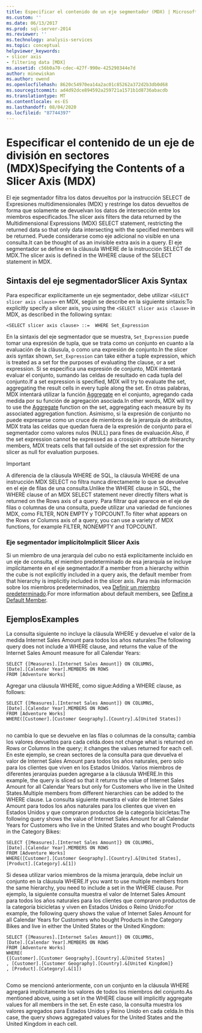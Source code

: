 ```yaml
---
title: Especificar el contenido de un eje segmentador (MDX) | Microsoft Docs
ms.custom: ''
ms.date: 06/13/2017
ms.prod: sql-server-2014
ms.reviewer: ''
ms.technology: analysis-services
ms.topic: conceptual
helpviewer_keywords:
- slicer axis
- filtering data [MDX]
ms.assetid: c56b0a70-cdec-427f-990e-425290344e7d
author: minewiskan
ms.author: owend
ms.openlocfilehash: 8620c54970ea14a2ac01c85262a372d2b3db0d68
ms.sourcegitcommit: ad4d92dce894592a259721a1571b1d8736abacdb
ms.translationtype: MT
ms.contentlocale: es-ES
ms.lasthandoff: 08/04/2020
ms.locfileid: "87744397"
---
```

# <a name="specifying-the-contents-of-a-slicer-axis-mdx"></a><span data-ttu-id="657e7-102">Especificar el contenido de un eje de división en sectores (MDX)</span><span class="sxs-lookup"><span data-stu-id="657e7-102">Specifying the Contents of a Slicer Axis (MDX)</span></span>
  <span data-ttu-id="657e7-103">El eje segmentador filtra los datos devueltos por la instrucción SELECT de Expresiones multidimensionales (MDX) y restringe los datos devueltos de forma que solamente se devuelvan los datos de intersección entre los miembros especificados.</span><span class="sxs-lookup"><span data-stu-id="657e7-103">The slicer axis filters the data returned by the Multidimensional Expressions (MDX) SELECT statement, restricting the returned data so that only data intersecting with the specified members will be returned.</span></span> <span data-ttu-id="657e7-104">Puede considerarse como eje adicional no visible en una consulta.</span><span class="sxs-lookup"><span data-stu-id="657e7-104">It can be thought of as an invisible extra axis in a query.</span></span> <span data-ttu-id="657e7-105">El eje segmentador se define en la cláusula WHERE de la instrucción SELECT de MDX.</span><span class="sxs-lookup"><span data-stu-id="657e7-105">The slicer axis is defined in the WHERE clause of the SELECT statement in MDX.</span></span>  
  
## <a name="slicer-axis-syntax"></a><span data-ttu-id="657e7-106">Sintaxis del eje segmentador</span><span class="sxs-lookup"><span data-stu-id="657e7-106">Slicer Axis Syntax</span></span>  
 <span data-ttu-id="657e7-107">Para especificar explícitamente un eje segmentador, debe utilizar `<SELECT slicer axis clause>` en MDX, según se describe en la siguiente sintaxis:</span><span class="sxs-lookup"><span data-stu-id="657e7-107">To explicitly specify a slicer axis, you  using the `<SELECT slicer axis clause>` in MDX, as described in the following syntax:</span></span>  
  
```  
<SELECT slicer axis clause> ::=  WHERE Set_Expression  
```  
  
 <span data-ttu-id="657e7-108">En la sintaxis del eje segmentador que se muestra, `Set_Expression` puede tomar una expresión de tupla, que se trata como un conjunto en cuanto a la evaluación de la cláusula, o como una expresión de conjunto.</span><span class="sxs-lookup"><span data-stu-id="657e7-108">In the slicer axis syntax shown, `Set_Expression` can take either a tuple expression, which is treated as a set for the purposes of evaluating the clause, or a set expression.</span></span> <span data-ttu-id="657e7-109">Si se especifica una expresión de conjunto, MDX intentará evaluar el conjunto, sumando las celdas de resultado en cada tupla del conjunto.</span><span class="sxs-lookup"><span data-stu-id="657e7-109">If a set expression is specified, MDX will try to evaluate the set, aggregating the result cells in every tuple along the set.</span></span> <span data-ttu-id="657e7-110">En otras palabras, MDX intentará utilizar la función [Aggregate](/sql/mdx/aggregate-mdx) en el conjunto, agregando cada medida por su función de agregación asociada.</span><span class="sxs-lookup"><span data-stu-id="657e7-110">In other words, MDX will try to use the [Aggregate](/sql/mdx/aggregate-mdx) function on the set, aggregating each measure by its associated aggregation function.</span></span> <span data-ttu-id="657e7-111">Asimismo, si la expresión de conjunto no puede expresarse como un cruce de miembros de la jerarquía de atributos, MDX trata las celdas que quedan fuera de la expresión de conjunto para el segmentador como valores nulos (NULL) para fines de evaluación.</span><span class="sxs-lookup"><span data-stu-id="657e7-111">Also, if the set expression cannot be expressed as a crossjoin of attribute hierarchy members, MDX treats cells that fall outside of the set expression for the slicer as null for evaluation purposes.</span></span>  
  
> [!IMPORTANT]  
>  <span data-ttu-id="657e7-112">A diferencia de la cláusula WHERE de SQL, la cláusula WHERE de una instrucción MDX SELECT no filtra nunca directamente lo que se devuelve en el eje de filas de una consulta.</span><span class="sxs-lookup"><span data-stu-id="657e7-112">Unlike the WHERE clause in SQL, the WHERE clause of an MDX SELECT statement never directly filters what is returned on the Rows axis of a query.</span></span> <span data-ttu-id="657e7-113">Para filtrar qué aparece en el eje de filas o columnas de una consulta, puede utilizar una variedad de funciones MDX, como FILTER, NON EMPTY y TOPCOUNT.</span><span class="sxs-lookup"><span data-stu-id="657e7-113">To filter what appears on the Rows or Columns axis of a query, you can use a variety of MDX functions, for example FILTER, NONEMPTY and TOPCOUNT.</span></span>  
  
### <a name="implicit-slicer-axis"></a><span data-ttu-id="657e7-114">Eje segmentador implícito</span><span class="sxs-lookup"><span data-stu-id="657e7-114">Implicit Slicer Axis</span></span>  
 <span data-ttu-id="657e7-115">Si un miembro de una jerarquía del cubo no está explícitamente incluido en un eje de consulta, el miembro predeterminado de esa jerarquía se incluye implícitamente en el eje segmentador.</span><span class="sxs-lookup"><span data-stu-id="657e7-115">If a member from a hierarchy within the cube is not explicitly included in a query axis, the default member from that hierarchy is implicitly included in the slicer axis.</span></span> <span data-ttu-id="657e7-116">Para más información sobre los miembros predeterminados, vea [Definir un miembro predeterminado](../attribute-properties-define-a-default-member.md).</span><span class="sxs-lookup"><span data-stu-id="657e7-116">For more information about default members, see [Define a Default Member](../attribute-properties-define-a-default-member.md).</span></span>  
  
## <a name="examples"></a><span data-ttu-id="657e7-117">Ejemplos</span><span class="sxs-lookup"><span data-stu-id="657e7-117">Examples</span></span>  
 <span data-ttu-id="657e7-118">La consulta siguiente no incluye la cláusula WHERE y devuelve el valor de la medida Internet Sales Amount para todos los años naturales:</span><span class="sxs-lookup"><span data-stu-id="657e7-118">The following query does not include a WHERE clause, and returns the value of the Internet Sales Amount measure for all Calendar Years:</span></span>  
  
```  
SELECT {[Measures].[Internet Sales Amount]} ON COLUMNS,  
[Date].[Calendar Year].MEMBERS ON ROWS  
FROM [Adventure Works]  
```  
  
 <span data-ttu-id="657e7-119">Agregar una cláusula WHERE, como sigue:</span><span class="sxs-lookup"><span data-stu-id="657e7-119">Adding a WHERE clause, as follows:</span></span>  
  
```  
SELECT {[Measures].[Internet Sales Amount]} ON COLUMNS,  
[Date].[Calendar Year].MEMBERS ON ROWS  
FROM [Adventure Works]  
WHERE([Customer].[Customer Geography].[Country].&[United States])  
  
```  
  
 <span data-ttu-id="657e7-120">no cambia lo que se devuelve en las filas o columnas de la consulta; cambia los valores devueltos para cada celda.</span><span class="sxs-lookup"><span data-stu-id="657e7-120">does not change what is returned on Rows or Columns in the query; it changes the values returned for each cell.</span></span> <span data-ttu-id="657e7-121">En este ejemplo, se crean sectores de la consulta para que devuelva el valor de Internet Sales Amount para todos los años naturales, pero solo para los clientes que viven en los Estados Unidos. Varios miembros de diferentes jerarquías pueden agregarse a la cláusula WHERE.</span><span class="sxs-lookup"><span data-stu-id="657e7-121">In this example, the query is sliced so that it returns the value of Internet Sales Amount for all Calendar Years but only for Customers who live in the United States.Multiple members from different hierarchies can be added to the WHERE clause.</span></span> <span data-ttu-id="657e7-122">La consulta siguiente muestra el valor de Internet Sales Amount para todos los años naturales para los clientes que viven en Estados Unidos y que compraron productos de la categoría bicicletas:</span><span class="sxs-lookup"><span data-stu-id="657e7-122">The following query shows the value of Internet Sales Amount for all Calendar Years for Customers who live in the United States and who bought Products in the Category Bikes:</span></span>  
  
```  
SELECT {[Measures].[Internet Sales Amount]} ON COLUMNS,  
[Date].[Calendar Year].MEMBERS ON ROWS  
FROM [Adventure Works]  
WHERE([Customer].[Customer Geography].[Country].&[United States], [Product].[Category].&[1])  
```  
  
 <span data-ttu-id="657e7-123">Si desea utilizar varios miembros de la misma jerarquía, debe incluir un conjunto en la cláusula WHERE.</span><span class="sxs-lookup"><span data-stu-id="657e7-123">If you want to use multiple members from the same hierarchy, you need to include a set in the WHERE clause.</span></span> <span data-ttu-id="657e7-124">Por ejemplo, la siguiente consulta muestra el valor de Internet Sales Amount para todos los años naturales para los clientes que compraron productos de la categoría bicicletas y viven en Estados Unidos o Reino Unido:</span><span class="sxs-lookup"><span data-stu-id="657e7-124">For example, the following query shows the value of Internet Sales Amount for all Calendar Years for Customers who bought Products in the Category Bikes and live in either the United States or the United Kingdom:</span></span>  
  
```  
SELECT {[Measures].[Internet Sales Amount]} ON COLUMNS,  
[Date].[Calendar Year].MEMBERS ON ROWS  
FROM [Adventure Works]  
WHERE(  
{[Customer].[Customer Geography].[Country].&[United States]  
, [Customer].[Customer Geography].[Country].&[United Kingdom]}  
, [Product].[Category].&[1])  
  
```  
  
 <span data-ttu-id="657e7-125">Como se mencionó anteriormente, con un conjunto en la cláusula WHERE agregará implícitamente los valores de todos los miembros del conjunto.</span><span class="sxs-lookup"><span data-stu-id="657e7-125">As mentioned above, using a set in the WHERE clause will implicitly aggregate values for all members in the set.</span></span> <span data-ttu-id="657e7-126">En este caso, la consulta muestra los valores agregados para Estados Unidos y Reino Unido en cada celda.</span><span class="sxs-lookup"><span data-stu-id="657e7-126">In this case, the query shows aggregated values for the United States and the United Kingdom in each cell.</span></span>  
  
  
